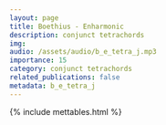 ```yaml
---
layout: page
title: Boethius - Enharmonic
description: conjunct tetrachords
img: 
audio: /assets/audio/b_e_tetra_j.mp3
importance: 15
category: conjunct tetrachords
related_publications: false
metadata: b_e_tetra_j
--- 
```


{% include mettables.html %}